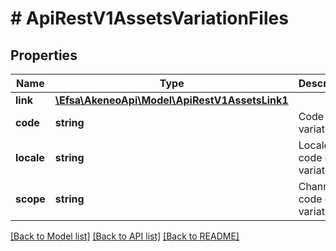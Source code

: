 # # ApiRestV1AssetsVariationFiles

## Properties

Name | Type | Description | Notes
------------ | ------------- | ------------- | -------------
**link** | [**\Efsa\AkeneoApi\Model\ApiRestV1AssetsLink1**](ApiRestV1AssetsLink1.md) |  | [optional]
**code** | **string** | Code of the variation | [optional]
**locale** | **string** | Locale code of the variation | [optional]
**scope** | **string** | Channel code of the variation | [optional]

[[Back to Model list]](../../README.md#models) [[Back to API list]](../../README.md#endpoints) [[Back to README]](../../README.md)
